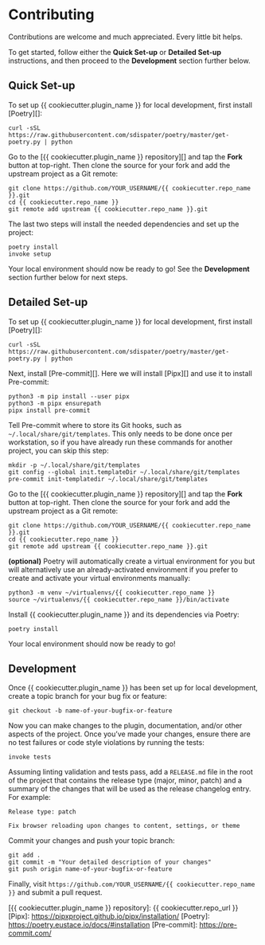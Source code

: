 Contributing
============

Contributions are welcome and much appreciated. Every little bit helps.

To get started, follow either the **Quick Set-up** or **Detailed Set-up** instructions, and then proceed to the **Development** section further below.

Quick Set-up
------------

To set up {{ cookiecutter.plugin_name }} for local development, first install [Poetry][]:

    curl -sSL https://raw.githubusercontent.com/sdispater/poetry/master/get-poetry.py | python

Go to the [{{ cookiecutter.plugin_name }} repository][] and tap the **Fork** button at top-right. Then clone the source for your fork and add the upstream project as a Git remote:

    git clone https://github.com/YOUR_USERNAME/{{ cookiecutter.repo_name }}.git
    cd {{ cookiecutter.repo_name }}
    git remote add upstream {{ cookiecutter.repo_name }}.git

The last two steps will install the needed dependencies and set up the project:

    poetry install
    invoke setup

Your local environment should now be ready to go! See the **Development** section further below for next steps.

Detailed Set-up
---------------

To set up {{ cookiecutter.plugin_name }} for local development, first install [Poetry][]:

    curl -sSL https://raw.githubusercontent.com/sdispater/poetry/master/get-poetry.py | python

Next, install [Pre-commit][]. Here we will install [Pipx][] and use it to install Pre-commit:

    python3 -m pip install --user pipx
    python3 -m pipx ensurepath
    pipx install pre-commit

Tell Pre-commit where to store its Git hooks, such as `~/.local/share/git/templates`. This only needs to be done once per workstation, so if you have already run these commands for another project, you can skip this step:

    mkdir -p ~/.local/share/git/templates
    git config --global init.templateDir ~/.local/share/git/templates
    pre-commit init-templatedir ~/.local/share/git/templates

Go to the [{{ cookiecutter.plugin_name }} repository][] and tap the **Fork** button at top-right. Then clone the source for your fork and add the upstream project as a Git remote:

    git clone https://github.com/YOUR_USERNAME/{{ cookiecutter.repo_name }}.git
    cd {{ cookiecutter.repo_name }}
    git remote add upstream {{ cookiecutter.repo_name }}.git

**(optional)** Poetry will automatically create a virtual environment for you but will alternatively use an already-activated environment if you prefer to create and activate your virtual environments manually:

    python3 -m venv ~/virtualenvs/{{ cookiecutter.repo_name }}
    source ~/virtualenvs/{{ cookiecutter.repo_name }}/bin/activate

Install {{ cookiecutter.plugin_name }} and its dependencies via Poetry:

    poetry install

Your local environment should now be ready to go!

Development
-----------

Once {{ cookiecutter.plugin_name }} has been set up for local development, create a topic branch for your bug fix or feature:

    git checkout -b name-of-your-bugfix-or-feature

Now you can make changes to the plugin, documentation, and/or other aspects of the project. Once you’ve made your changes, ensure there are no test failures or code style violations by running the tests:

    invoke tests

Assuming linting validation and tests pass, add a `RELEASE.md` file in the root of the project that contains the release type (major, minor, patch) and a summary of the changes that will be used as the release changelog entry. For example:

    Release type: patch

    Fix browser reloading upon changes to content, settings, or theme

Commit your changes and push your topic branch:

    git add .
    git commit -m "Your detailed description of your changes"
    git push origin name-of-your-bugfix-or-feature

Finally, visit `https://github.com/YOUR_USERNAME/{{ cookiecutter.repo_name }}` and submit a pull request.


[{{ cookiecutter.plugin_name }} repository]: {{ cookiecutter.repo_url }}
[Pipx]: https://pipxproject.github.io/pipx/installation/
[Poetry]: https://poetry.eustace.io/docs/#installation
[Pre-commit]: https://pre-commit.com/
